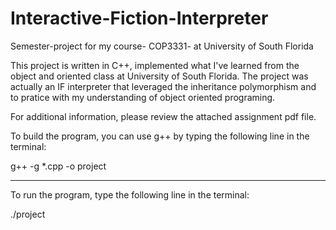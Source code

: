 # Interactive-Fiction-Interpreter
Semester-project for my course- COP3331- at University of South Florida

This project is written in C++, implemented what I've learned from the object and oriented class at University of South Florida.
The project was actually an IF interpreter that leveraged the inheritance polymorphism and to pratice with my understanding of object oriented programing.

For additional information, please review the attached assignment pdf file.

To build the program, you can use g++ by typing the following line in the terminal:

g++ -g *.cpp -o project

----------------------------------------
To run the program, type the following line in the terminal:


./project
